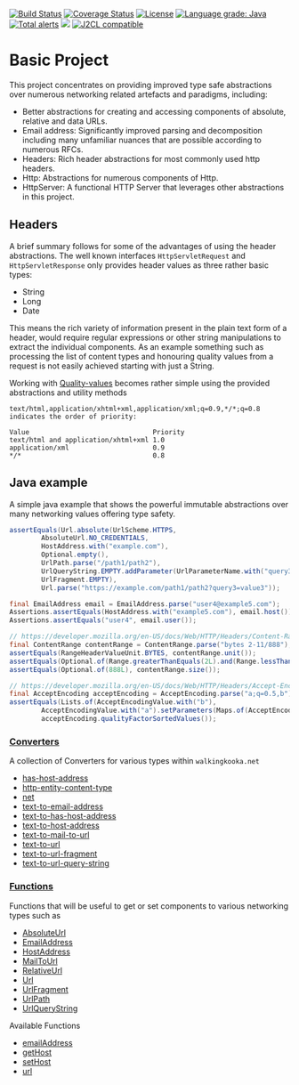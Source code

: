 [![Build Status](https://github.com/mP1/walkingkooka-net/actions/workflows/build.yaml/badge.svg)](https://github.com/mP1/walkingkooka-net/actions/workflows/build.yaml/badge.svg)
[![Coverage Status](https://coveralls.io/repos/github/mP1/walkingkooka-net/badge.svg?branch=master)](https://coveralls.io/github/mP1/walkingkooka-net?branch=master)
[![License](https://img.shields.io/badge/License-Apache%202.0-blue.svg)](https://opensource.org/licenses/Apache-2.0)
[![Language grade: Java](https://img.shields.io/lgtm/grade/java/g/mP1/walkingkooka-net.svg?logo=lgtm&logoWidth=18)](https://lgtm.com/projects/g/mP1/walkingkooka-net/context:java)
[![Total alerts](https://img.shields.io/lgtm/alerts/g/mP1/walkingkooka-net.svg?logo=lgtm&logoWidth=18)](https://lgtm.com/projects/g/mP1/walkingkooka-net/alerts/)
![](https://tokei.rs/b1/github/mP1/walkingkooka-net)
[![J2CL compatible](https://img.shields.io/badge/J2CL-compatible-brightgreen.svg)](https://github.com/mP1/j2cl-central)

# Basic Project

This project concentrates on providing improved type safe abstractions over numerous networking related artefacts and
paradigms, including:

- Better abstractions for creating and accessing components of absolute, relative and data URLs.
- Email address: Significantly improved parsing and decomposition including many unfamiliar nuances that are possible
  according to numerous RFCs.
- Headers: Rich header abstractions for most commonly used http headers.
- Http: Abstractions for numerous components of Http.
- HttpServer: A functional HTTP Server that leverages other abstractions in this project.


## Headers

A brief summary follows for some of the advantages of using the header abstractions. The well known interfaces 
`HttpServletRequest` and `HttpServletResponse` only provides header values as three rather basic types:
- String
- Long
- Date

This means the rich variety of information present in the plain text form of a header, would require regular expressions
or other string manipulations to extract the individual components. As an example something such as processing
the list of content types and honouring quality values from a request is not easily achieved starting with just a String.

Working with [Quality-values](https://developer.mozilla.org/en-US/docs/Glossary/Quality_values) becomes rather simple
using the provided abstractions and utility methods

    text/html,application/xhtml+xml,application/xml;q=0.9,*/*;q=0.8
    indicates the order of priority:

    Value	                            Priority
    text/html and application/xhtml+xml	1.0
    application/xml	                    0.9
    */*                                 0.8



## Java example

A simple java example that shows the powerful immutable abstractions over many networking values offering type safety.

```java
assertEquals(Url.absolute(UrlScheme.HTTPS,
        AbsoluteUrl.NO_CREDENTIALS,
        HostAddress.with("example.com"),
        Optional.empty(),
        UrlPath.parse("/path1/path2"),
        UrlQueryString.EMPTY.addParameter(UrlParameterName.with("query3"), "value3"),
        UrlFragment.EMPTY),
        Url.parse("https://example.com/path1/path2?query3=value3"));

final EmailAddress email = EmailAddress.parse("user4@example5.com");
Assertions.assertEquals(HostAddress.with("example5.com"), email.host());
Assertions.assertEquals("user4", email.user());

// https://developer.mozilla.org/en-US/docs/Web/HTTP/Headers/Content-Range
final ContentRange contentRange = ContentRange.parse("bytes 2-11/888");
assertEquals(RangeHeaderValueUnit.BYTES, contentRange.unit());
assertEquals(Optional.of(Range.greaterThanEquals(2L).and(Range.lessThanEquals(11L))), contentRange.range());
assertEquals(Optional.of(888L), contentRange.size());

// https://developer.mozilla.org/en-US/docs/Web/HTTP/Headers/Accept-Encoding
final AcceptEncoding acceptEncoding = AcceptEncoding.parse("a;q=0.5,b");
assertEquals(Lists.of(AcceptEncodingValue.with("b"),
        AcceptEncodingValue.with("a").setParameters(Maps.of(AcceptEncodingValueParameterName.with("q"), 0.5f))),
        acceptEncoding.qualityFactorSortedValues());
```

### [Converters](https://github.com/mP1/walkingkooka-convert/blob/master/src/main/java/walkingkooka/convert/Converter.java)

A collection of Converters for various types within `walkingkooka.net`

- [has-host-address](https://github.com/mP1/walkingkooka-net/blob/master/src/main/java/walkingkooka/net/convert/NetConverterHasHostAddress.java)
- [http-entity-content-type](https://github.com/mP1/walkingkooka-net/blob/master/src/main/java/walkingkooka/net/convert/NetConverterHttpEntityWithContentType.java)
- [net](https://github.com/mP1/walkingkooka-net/blob/master/src/main/java/walkingkooka/net/convert/NetConverters#net)
- [text-to-email-address](https://github.com/mP1/walkingkooka-net/blob/master/src/main/java/walkingkooka/net/convert/NetConverterTextToEmailAddress.java)
- [text-to-has-host-address](https://github.com/mP1/walkingkooka-net/blob/master/src/main/java/walkingkooka/net/convert/NetConverterTextToHasHostAddress.java)
- [text-to-host-address](https://github.com/mP1/walkingkooka-net/blob/master/src/main/java/walkingkooka/net/convert/NetConverterTextToHostAddress.java)
- [text-to-mail-to-url](https://github.com/mP1/walkingkooka-net/blob/master/src/main/java/walkingkooka/net/convert/NetConverterTextToMailToUrl.java)
- [text-to-url](https://github.com/mP1/walkingkooka-net/blob/master/src/main/java/walkingkooka/net/convert/NetConverterTextToUrl.java)
- [text-to-url-fragment](https://github.com/mP1/walkingkooka-net/blob/master/src/main/java/walkingkooka/net/convert/NetConverterTextToUrlFragment.java)
- [text-to-url-query-string](https://github.com/mP1/walkingkooka-net/blob/master/src/main/java/walkingkooka/net/convert/NetConverterTextToUrlQueryString.java)

### [Functions](https://github.com/mP1/walkingkooka-tree/blob/master/src/main/java/walkingkooka/tree/expression/function/ExpressionFunction.java)

Functions that will be useful to get or set components to various networking types such as

- [AbsoluteUrl](https://github.com/mP1/walkingkooka-net/blob/master/src/main/java/walkingkooka/net/AbsoluteUrl.java)
- [EmailAddress](https://github.com/mP1/walkingkooka-net/blob/master/src/main/java/walkingkooka/net/email/EmailAddress.java)
- [HostAddress](https://github.com/mP1/walkingkooka-net/blob/master/src/main/java/walkingkooka/net/HostAddress.java)
- [MailToUrl](https://github.com/mP1/walkingkooka-net/blob/master/src/main/java/walkingkooka/net/MailToUrl.java)
- [RelativeUrl](https://github.com/mP1/walkingkooka-net/blob/master/src/main/java/walkingkooka/net/RelativeUrl.java)
- [Url](https://github.com/mP1/walkingkooka-net/blob/master/src/main/java/walkingkooka/net/Url.java)
- [UrlFragment](https://github.com/mP1/walkingkooka-net/blob/master/src/main/java/walkingkooka/net/UrlFragment.java)
- [UrlPath](https://github.com/mP1/walkingkooka-net/blob/master/src/main/java/walkingkooka/net/UrlPath.java)
- [UrlQueryString](https://github.com/mP1/walkingkooka-net/blob/master/src/main/java/walkingkooka/net/UrlQueryString.java)

Available Functions

- [emailAddress](https://github.com/mP1/walkingkooka-net/blob/master/src/main/java/walkingkooka/net/expression/function/NetExpressionFunctionEmailAddress.java)
- [getHost](https://github.com/mP1/walkingkooka-net/blob/master/src/main/java/walkingkooka/net/expression/function/NetExpressionFunctionGetHost.java)
- [setHost](https://github.com/mP1/walkingkooka-net/blob/master/src/main/java/walkingkooka/net/expression/function/NetExpressionFunctionSetHost.java)
- [url](https://github.com/mP1/walkingkooka-net/blob/master/src/main/java/walkingkooka/net/expression/function/NetExpressionFunctionUrl.java)
